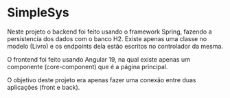 # SimpleSys

  Neste projeto o backend foi feito usando o framework Spring, fazendo a persistencia dos dados com o banco H2. Existe apenas uma classe no modelo (Livro) e os endpoints dela estão escritos no controlador da mesma.

  
  O frontend foi feito usando Angular 19, na qual existe apenas um componente (core-component) que é a página principal.

  
  O objetivo deste projeto era apenas fazer uma conexão entre duas aplicações (front e back).
